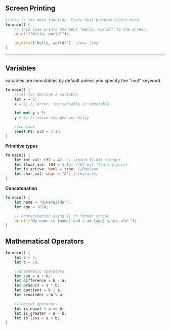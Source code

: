## Screen Printing

```rust
//this is the main function. Every Rust program starts here.
fn main() {
    // this line prints the text "Hello, world!" to the screen.
    print!("Hello, world!");

    println!("Hello, world!"); //new line
}
```

---

## Variables
variables are immutables by default unless you specify the "mut" keyword.

```rust
fn main() {
    //let for declare a variable
    let x = 5;
    x = 6; // error, the variable is immutable

    let mut y = 5;
    y = 6; // value changed correctly

    //costant
    const PI: u32 = 3.14;
}
```

**Primitive types**
```rust
fn main() {
    let int_val: i32 = 42; // signed 32-bit integer
    let float_val: f64 = 3.14; //64-bit floating point
    let is_active: bool = true; //Boolean
    let char_val: char = "A"; //character
}
```

**Concatenation**
```rust
fn main() {
    let name = "RykerWilder";
    let age = 1024;

    // concatenation using {} to format string
    print!("My name is {name} and i am {age} years old.");
}
```

## Mathematical Operators

```rust
fn main() {
    let a = 5;
    let b = 10;

    //arithmetic operators
    let sum = a + b;
    let difference = b - a;
    let product = a * b;
    let quotient = b / a;
    let remainder = b % a;

    //logical operators
    let is_equal = a == b;
    let is_greater = a > b;
    let is_less = a < b;
}
```